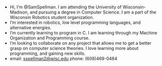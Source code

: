 -  Hi, I’m @SamSpellman. I am attending the University of Wisconsin-Madison, and pursuing a degree in Computer Science. I am a part of the Wisconsin Robotics student organization.
-  I’m interested in robotics, low level programming languages, and alternative energies.
-  I’m currently learning to program in C. I am learning through my Machine Organization and Programming course.
-  I’m looking to collaborate on any project that allows me to get a better grasp on computer science theories. I love learning more about programming, and gaining new skills.
-  email: sspellman2@wisc.edu   phone: (608)469-0484

